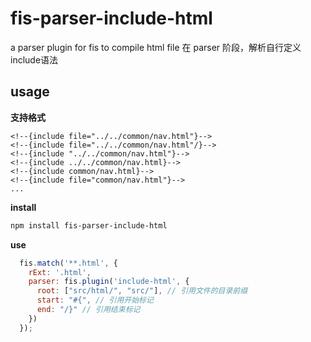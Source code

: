 # fis-parser-include-html

a parser plugin for fis to compile html file
在 parser 阶段，解析自行定义include语法

## usage

**支持格式**

```
<!--{include file="../../common/nav.html"}-->
<!--{include file="../../common/nav.html"/}-->
<!--{include "../../common/nav.html"}-->
<!--{include ../../common/nav.html}-->
<!--{include common/nav.html}-->
<!--{include file="common/nav.html"}-->
...
```

**install**

```bash
npm install fis-parser-include-html
```

**use**

```javascript
  fis.match('**.html', {
    rExt: '.html',
    parser: fis.plugin('include-html', {
      root: ["src/html/", "src/"], // 引用文件的目录前缀
      start: "#{", // 引用开始标记
      end: "/}" // 引用结束标记
    })
  });
```
